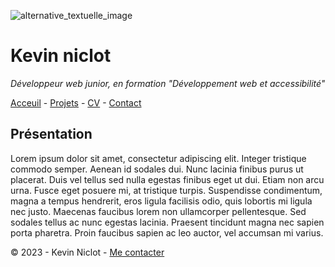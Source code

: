 ![alternative_textuelle_image](dev.avif)

# Kevin niclot

*Développeur web junior, en formation "Développement web et accessibilité"*

[Acceuil](README.md) - [Projets](projets.md) - [CV](CV.md) - [Contact](contact.md)

## Présentation 

Lorem ipsum dolor sit amet, consectetur adipiscing elit. Integer tristique commodo semper. Aenean id sodales dui. Nunc lacinia finibus purus ut placerat. Duis vel tellus sed nulla egestas finibus eget ut dui. Etiam non arcu urna. Fusce eget posuere mi, at tristique turpis. Suspendisse condimentum, magna a tempus hendrerit, eros ligula facilisis odio, quis lobortis mi ligula nec justo. Maecenas faucibus lorem non ullamcorper pellentesque. Sed sodales tellus ac nunc egestas lacinia. Praesent tincidunt magna nec sapien porta pharetra. Proin faucibus sapien ac leo auctor, vel accumsan mi varius.  

© 2023 - Kevin Niclot - [Me contacter](contact.md)